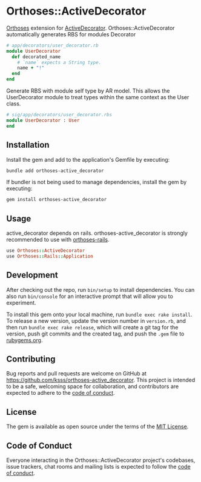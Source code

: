 # Orthoses::ActiveDecorator

[Orthoses](https://github.com/ksss/orthoses) extension for [ActiveDecorator](https://github.com/amatsuda/active_decorator).
Orthoses::ActiveDecorator automatically generates RBS for modules Decorator

```rb
# app/decorators/user_decorator.rb
module UserDecorator
  def decorated_name
    # `name` expects a String type.
    name + "!"
  end
end
```

Generate RBS with module self type by AR model.
This allows the UserDecorator module to treat types within the same context as the User class.

```rb
# sig/app/decorators/user_decorator.rbs
module UserDecorator : User
end
```

## Installation

Install the gem and add to the application's Gemfile by executing:

```bash
bundle add orthoses-active_decorator
```

If bundler is not being used to manage dependencies, install the gem by executing:

```bash
gem install orthoses-active_decorator
```

## Usage

active_decorator depends on rails.
orthoses-active_decorator is strongly recommended to use with [orthoses-rails](https://github.com/ksss/orthoses-rails).

```rb
use Orthoses::ActiveDecorator
use Orthoses::Rails::Application
```


## Development

After checking out the repo, run `bin/setup` to install dependencies. You can also run `bin/console` for an interactive prompt that will allow you to experiment.

To install this gem onto your local machine, run `bundle exec rake install`. To release a new version, update the version number in `version.rb`, and then run `bundle exec rake release`, which will create a git tag for the version, push git commits and the created tag, and push the `.gem` file to [rubygems.org](https://rubygems.org).

## Contributing

Bug reports and pull requests are welcome on GitHub at https://github.com/ksss/orthoses-active_decorator. This project is intended to be a safe, welcoming space for collaboration, and contributors are expected to adhere to the [code of conduct](https://github.com/ksss/orthoses-active_decorator/blob/main/CODE_OF_CONDUCT.md).

## License

The gem is available as open source under the terms of the [MIT License](https://opensource.org/licenses/MIT).

## Code of Conduct

Everyone interacting in the Orthoses::ActiveDecorator project's codebases, issue trackers, chat rooms and mailing lists is expected to follow the [code of conduct](https://github.com/ksss/orthoses-active_decorator/blob/main/CODE_OF_CONDUCT.md).
